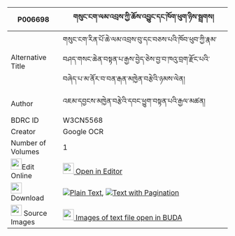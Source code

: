 |P006698|གསུང་ངག་ལམ་འབྲས་ཀྱི་ཆོས་འབྱུང་དང་ཁོག་ཕུག་ཉིས་སྦྲགས། 
| --- | --- 
|Alternative Title |གསུང་ངག་རིན་པོ་ཆེ་ལམ་འབྲས་བུ་དང་བཅས་པའི་ཁོབ་ཕུབ་ཀྱི་རྣམ་བཤད་གསང་ཆེན་བསྟན་པ་རྒྱས་བྱེད་ཅེས་བྱ་བ་ཁའུ་བྲག་རྫོང་པའི་བཞེད་པ་མ་ནོར་བ་བན་རྒན་མཁྱེན་བརྩེའི་ཉམས་ལེན།
|Author| འཇམ་དབྱངས་མཁྱེན་བརྩེའི་དབང་ཕྱུག་བསྟན་པའི་རྒྱལ་མཚན།
|BDRC ID | W3CN5568
|Creator | Google OCR
|Number of Volumes| 1
|<img width="25" src="https://img.icons8.com/color/25/000000/edit-property.png">Edit Online| [<img width="25" src="https://avatars.githubusercontent.com/u/45091458?s=200&v=4"> Open in Editor](http://editor.openpecha.org/P006698)
|<img width="25" src="https://img.icons8.com/fluent/48/000000/download-2.png"/>  Download | [![](https://img.icons8.com/color/20/000000/txt.png)Plain Text](https://github.com/Openpecha/P006698/releases/download/v2/sung_ngaklam_dre_kyi_chojung_d_plain_P006698.zip), [![](https://img.icons8.com/color/20/000000/txt.png)Text with Pagination](https://github.com/Openpecha/P006698/releases/download/v2/sung_ngaklam_dre_kyi_chojung_d_pages_P006698.zip)
|<img width="25" src="https://img.icons8.com/plasticine/100/000000/pictures-folder.png"/>  Source Images | [<img width="25" src="https://library.bdrc.io/icons/BUDA-small.svg"> Images of text file open in BUDA](https://library.bdrc.io/show/bdr:W3CN5568)